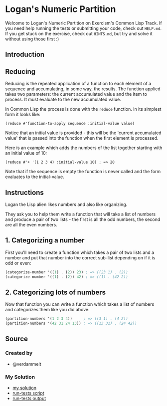 # Logan's Numeric Partition

Welcome to Logan's Numeric Partition on Exercism's Common Lisp Track.
If you need help running the tests or submitting your code, check out `HELP.md`.
If you get stuck on the exercise, check out `HINTS.md`, but try and solve it without using those first :)

## Introduction

## Reducing

Reducing is the repeated application of a function to each element of
a sequence and accumulating, in some way, the results. 
The function applied takes two parameters: the current accumulated value and the item to process. 
It must evaluate to the new accumulated value.

In Common Lisp the process is done with the `reduce` function.
In its simplest form it looks like:

`(reduce #'function-to-apply sequence :initial-value value)`

Notice that an initial value is provided - this will be the 'current accumulated value' that is passed into the function when the first element is processed.

Here is an example which adds the numbers of the list together starting with an initial value of 10:

`(reduce #'+ '(1 2 3 4) :initial-value 10) ; => 20`

Note that if the sequence is empty the function is never called and the form evaluates to the initial-value.

## Instructions

Logan the Lisp alien likes numbers and also like organizing.

They ask you to help them write a function that will take a list of numbers and produce a pair of two lists - the first is all the odd numbers, the second are all the even numbers.

## 1. Categorizing a number

First you'll need to create a function which takes a pair of two lists and a number and put that number into the correct sub-list depending on if it is odd or even:

```lisp
(categorize-number '((1) . (2)) 23) ; => ((23 1) . (2))
(categorize-number '((1) . (2)) 42) ; => ((1) . (42 2))
```

## 2. Categorizing lots of numbers

Now that function you can write a function which takes a list of numbers and categorizes them like you did above:

```lisp
(partition-numbers '(1 2 3 4))     ; => ((3 1) . (4 2))
(partition-numbers '(42 31 24 13)) ; => ((13 31) . (24 42))
```

## Source

### Created by

- @verdammelt
### My Solution

- [my solution](./logans-numeric-partition.lisp)
- [run-tests script](./run-tests.lisp)
- [run-tests output](./run-tests-lisp.txt)
